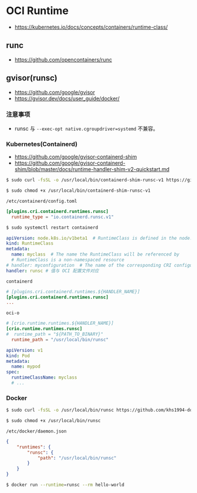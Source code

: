 # OCI Runtime

* https://kubernetes.io/docs/concepts/containers/runtime-class/

## runc

* https://github.com/opencontainers/runc

## gvisor(runsc)

* https://github.com/google/gvisor
* https://gvisor.dev/docs/user_guide/docker/

### 注意事项

* runsc 与 `--exec-opt native.cgroupdriver=systemd` 不兼容。

### Kubernetes(Containerd)

* https://github.com/google/gvisor-containerd-shim
* https://github.com/google/gvisor-containerd-shim/blob/master/docs/runtime-handler-shim-v2-quickstart.md

```bash
$ sudo curl -fsSL -o /usr/local/bin/containerd-shim-runsc-v1 https://github.com/google/gvisor-containerd-shim/releases/download/v0.0.3/containerd-shim-runsc-v1.linux-amd64

$ sudo chmod +x /usr/local/bin/containerd-shim-runsc-v1
```

`/etc/containerd/config.toml`

```toml
[plugins.cri.containerd.runtimes.runsc]
  runtime_type = "io.containerd.runsc.v1"
```

```bash
$ sudo systemctl restart containerd
```

```yaml
apiVersion: node.k8s.io/v1beta1  # RuntimeClass is defined in the node.k8s.io API group
kind: RuntimeClass
metadata:
  name: myclass  # The name the RuntimeClass will be referenced by
  # RuntimeClass is a non-namespaced resource
# handler: myconfiguration  # The name of the corresponding CRI configuration
handler: runsc # 值与 OCI 配置文件对应
```

`containerd`

```toml
# [plugins.cri.containerd.runtimes.${HANDLER_NAME}]
[plugins.cri.containerd.runtimes.runsc]
...
```

`oci-o`

```toml
# [crio.runtime.runtimes.${HANDLER_NAME}]
[crio.runtime.runtimes.runsc]
#  runtime_path = "${PATH_TO_BINARY}"
  runtime_path = "/usr/local/bin/runsc"
```

```yaml
apiVersion: v1
kind: Pod
metadata:
  name: mypod
spec:
  runtimeClassName: myclass
  # ...
```

### Docker

```bash
$ sudo curl -fsSL -o /usr/local/bin/runsc https://github.com/khs1994-docker/gvisor-mirror/releases/download/nightly/runsc

$ sudo chmod +x /usr/local/bin/runsc
```

`/etc/docker/daemon.json`

```json
{
    "runtimes": {
        "runsc": {
            "path": "/usr/local/bin/runsc"
        }
    }
}
```

```bash
$ docker run --runtime=runsc --rm hello-world
```
